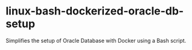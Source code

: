 # linux-bash-dockerized-oracle-db-setup
Simplifies the setup of Oracle Database with Docker using a Bash script.
